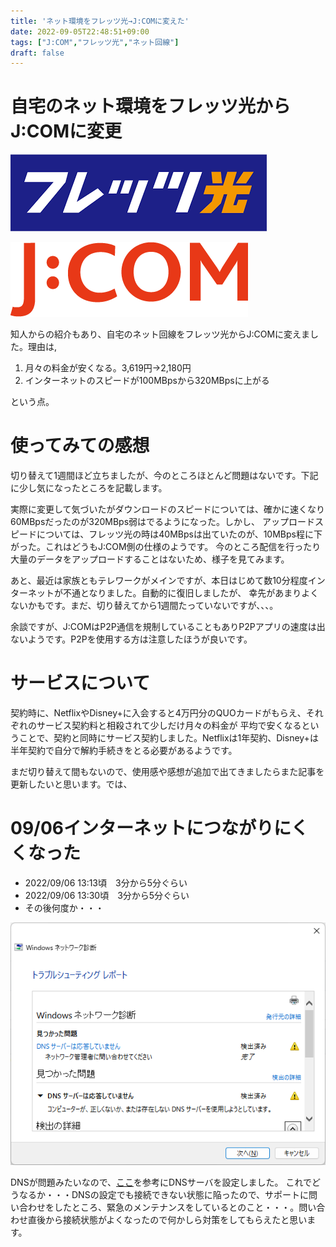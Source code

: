 ```yaml
---
title: 'ネット環境をフレッツ光→J:COMに変えた'
date: 2022-09-05T22:48:51+09:00
tags: ["J:COM","フレッツ光","ネット回線"]
draft: false
---
```


# 自宅のネット環境をフレッツ光からJ:COMに変更

![](./images/flets_hikari.png)

![](./images/jcom.png)

知人からの紹介もあり、自宅のネット回線をフレッツ光からJ:COMに変えました。理由は,

1. 月々の料金が安くなる。3,619円→2,180円
2. インターネットのスピードが100MBpsから320MBpsに上がる

という点。

# 使ってみての感想
切り替えて1週間ほど立ちましたが、今のところほとんど問題はないです。下記に少し気になったところを記載します。

実際に変更して気づいたがダウンロードのスピードについては、確かに速くなり60MBpsだったのが320MBps弱はでるようになった。しかし、
アップロードスピードについては、フレッツ光の時は40MBpsは出ていたのが、10MBps程に下がった。これはどうもJ:COM側の仕様のようです。
今のところ配信を行ったり大量のデータをアップロードすることはないため、様子を見てみます。

あと、最近は家族ともテレワークがメインですが、本日はじめて数10分程度インターネットが不通となりました。自動的に復旧しましたが、
幸先があまりよくないかもです。まだ、切り替えてから1週間たっていないですが、、、。

余談ですが、J:COMはP2P通信を規制していることもありP2Pアプリの速度は出ないようです。P2Pを使用する方は注意したほうが良いです。

# サービスについて
契約時に、NetflixやDisney+に入会すると4万円分のQUOカードがもらえ、それぞれのサービス契約料と相殺されて少しだけ月々の料金が
平均で安くなるということで、契約と同時にサービス契約しました。Netflixは1年契約、Disney+は半年契約で自分で解約手続きをとる必要があるようです。

まだ切り替えて間もないので、使用感や感想が追加で出てきましたらまた記事を更新したいと思います。では、

# 09/06インターネットにつながりにくくなった
- 2022/09/06 13:13頃　3分から5分ぐらい
- 2022/09/06 13:30頃　3分から5分ぐらい
- その後何度か・・・

![ネットワーク診断](images/trouble_shooting.png)

DNSが問題みたいなので、[ここ](https://internet.watch.impress.co.jp/docs/column/shimizu/1367271.html)を参考にDNSサーバを設定しました。
これでどうなるか・・・DNSの設定でも接続できない状態に陥ったので、サポートに問い合わせをしたところ、緊急のメンテナンスをしているとのこと・・・。問い合わせ直後から接続状態がよくなったので何かしら対策をしてもらえたと思います。

